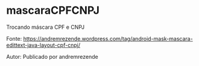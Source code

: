 mascaraCPFCNPJ
==============

Trocando máscara CPF e CNPJ


Fonte:
https://andremrezende.wordpress.com/tag/android-mask-mascara-edittext-java-layout-cpf-cnpj/


Autor:
Publicado por andremrezende
